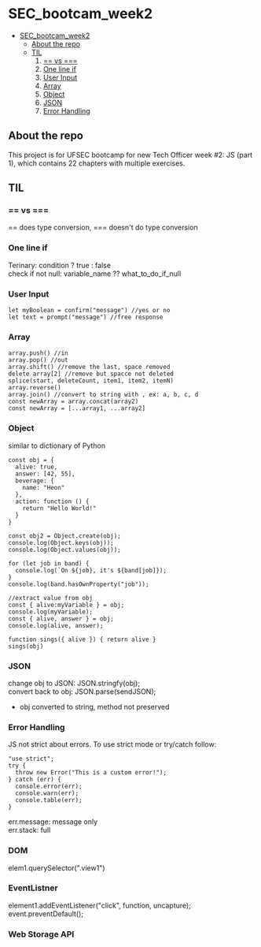 # SEC_bootcam_week2
- [SEC_bootcam_week2](#sec-bootcam-week2)
  * [About the repo](#about-the-repo)
  * [TIL](#til)
    1. [== vs ===](#---vs----)
    2. [One line if](#one-line-if)
    3. [User Input](#user-input)
    4. [Array](#array)
    5. [Object](#object)
    6. [JSON](#json)
    7. [Error Handling](#error-handling)

## About the repo
This project is for UFSEC bootcamp for new Tech Officer week #2: JS (part 1), which contains 22 chapters with multiple exercises.
## TIL
### == vs ===
== does type conversion, === doesn't do type conversion
### One line if
Terinary: condition ? true : false   
check if not null: variable_name ?? what_to_do_if_null
### User Input
```
let myBoolean = confirm("message") //yes or no
let text = prompt("message") //free response
```
### Array
```
array.push() //in   
array.pop() //out
array.shift() //remove the last, space removed
delete array[2] //remove but spacce not deleted
splice(start, deleteCount, item1, item2, itemN)    
array.reverse()   
array.join() //convert to string with , ex: a, b, c, d   
const newArray = array.concat(array2)   
const newArray = [...array1, ...array2]
```
### Object
similar to dictionary of Python
```
const obj = {
  alive: true,
  answer: [42, 55],
  beverage: {
    name: "Heon"
  },
  action: function () {
    return "Hello World!"
  }
}

const obj2 = Object.create(obj);
console.log(Object.keys(obj));
console.log(Object.values(obj));

for (let job in band) {
  console.log(`On ${job}, it's ${band[job]});
}
console.log(band.hasOwnProperty("job"));

//extract value from obj
const { alive:myVariable } = obj;
console.log(myVariable);
const { alive, answer } = obj;
console.log(alive, answer);

function sings({ alive }) { return alive }
sings(obj)
```
### JSON
change obj to JSON: JSON.stringfy(obj);   
convert back to obj: JSON.parse(sendJSON);   
* obj converted to string, method not preserved

### Error Handling
JS not strict about errors. To use strict mode or try/catch follow:
```
"use strict";   
try {
  throw new Error("This is a custom error!");
} catch (err) {
  console.error(err);
  console.warn(err);
  console.table(err);
}
```
err.message: message only   
err.stack: full
### DOM
elem1.querySelector(".view1")

### EventListner
element1.addEventListener("click", function, uncapture);   
event.preventDefault();

### Web Storage API
<script defer src="main.js></script> -> wait until body loaded   
session/localStorage.setItem("mySessionStore", JSON.stringify(myArray));   
const mySessionData = JSON.parse(sessionStorage.getItem("mySessionStore"));   
console.log(mySessionData);
